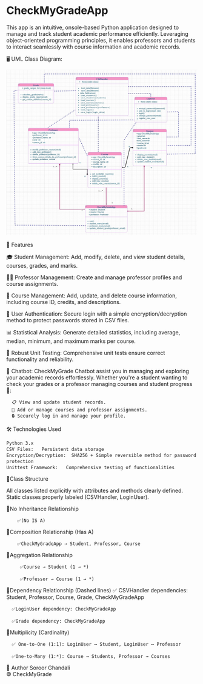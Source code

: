 # CheckMyGradeApp
This app is an intuitive, onsole-based Python application designed to manage and track student academic performance efficiently. Leveraging object-oriented programming principles, it enables professors and students to interact seamlessly with course information and academic records.
  
   🖥️ UML Class Diagram:
   
![UML Class Diagram](UML_Class_Diagram.jpg)

🚀 Features

  🎓 Student Management:
    Add, modify, delete, and view student details, courses, grades, and marks.
    
  👩‍🏫 Professor Management:
    Create and manage professor profiles and course assignments.
    
  📖 Course Management:
    Add, update, and delete course information, including course ID, credits, and descriptions.
    
  🔐 User Authentication:
    Secure login with a simple encryption/decryption method to protect passwords stored in CSV files.
    
  📊 Statistical Analysis:
    Generate detailed statistics, including average, median, minimum, and maximum marks per course.
    
  🧪 Robust Unit Testing:
    Comprehensive unit tests ensure correct functionality and reliability.
    
  💬 Chatbot: CheckMyGrade Chatbot assist you in managing and exploring your academic records effortlessly. Whether you're a student wanting to check your grades or a professor managing courses and student progress👋:
    
      📋 View and update student records.
      📝 Add or manage courses and professor assignments.
      🔒 Securely log in and manage your profile.


   🛠️ Technologies Used

    Python 3.x  
    CSV Files:   Persistent data storage
    Encryption/Decryption:  SHA256 + Simple reversible method for password protection
    Unittest Framework:   Comprehensive testing of functionalities



📌Class Structure

   All classes listed explicitly with attributes and methods clearly defined.
   Static classes properly labeled (CSVHandler, LoginUser).

   🎯No Inheritance Relationship 
   
        ✅(No IS A)

   🎯Composition Relationship (Has A)

        ✅CheckMyGradeApp → Student, Professor, Course


   🎯Aggregation Relationship 

         ✅Course → Student (1 → *)

         ✅Professor → Course (1 → *)

   🎯Dependency Relationship (Dashed lines)
      ✅ CSVHandler dependencies: Student, Professor, Course, Grade, CheckMyGradeApp
         
      ✅LoginUser dependency: CheckMyGradeApp
         
      ✅Grade dependency: CheckMyGradeApp
      
  🎯Multiplicity (Cardinality)
  
      ✅ One-to-One (1:1): LoginUser ↔ Student, LoginUser ↔ Professor
      
      ✅One-to-Many (1:*): Course → Students, Professor → Courses
      

  📌 Author
    Soroor Ghandali   
© CheckMyGrade 
 
